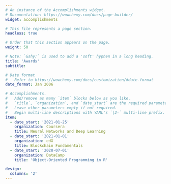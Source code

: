 ```yaml
---
# An instance of the Accomplishments widget.
# Documentation: https://wowchemy.com/docs/page-builder/
widget: accomplishments

# This file represents a page section.
headless: true

# Order that this section appears on the page.
weight: 50

# Note: `&shy;` is used to add a 'soft' hyphen in a long heading.
title: 'Awards'
subtitle:

# Date format
#   Refer to https://wowchemy.com/docs/customization/#date-format
date_format: Jan 2006

# Accomplishments.
#   Add/remove as many `item` blocks below as you like.
#   `title`, `organization`, and `date_start` are the required parameters.
#   Leave other parameters empty if not required.
#   Begin multi-line descriptions with YAML's `|2-` multi-line prefix.
item:
  - date_start: '2021-01-25'
    organization: Coursera
    title: Neural Networks and Deep Learning
  - date_start: '2021-01-01'
    organization: edX
    title: Blockchain Fundamentals
  - date_start: '2020-07-01'
    organization: DataCamp
    title: 'Object-Oriented Programming in R'

design:
  columns: '2'
---
```

